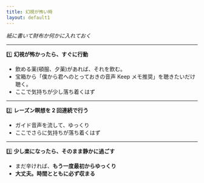 ```yaml
---
title: 幻視が怖い時
layout: default1
---
```

*紙に書いて財布か何かに入れておく*

---

1️⃣ **幻視が怖かったら、すぐに行動**

* 飲める薬(頓服、夕薬)があれば、それを飲む。
* 宝箱から「僕から君へのとっておきの音声 Keep メモ推奨」を聴きたいだけ聴く。
* ここで気持ちが少し落ち着くはず

---

2️⃣ **レーズン瞑想を 2 回連続で行う**

* ガイド音声を流して、ゆっくり
* ここでさらに気持ちが落ち着くはず

---

3️⃣ **少し楽になったら、そのまま静かに過ごす**
* まだ辛ければ、**もう一度最初からゆっくり**
* **大丈夫。時間とともに必ず収まる**
